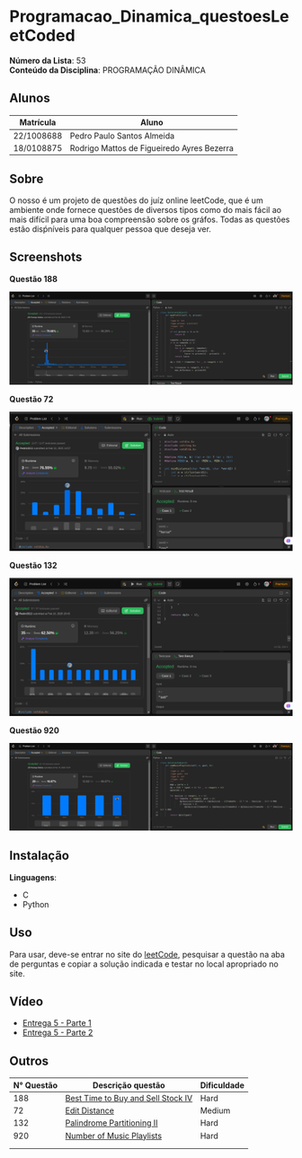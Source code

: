 # Programacao_Dinamica_questoesLeetCoded


**Número da Lista**: 53<br>
**Conteúdo da Disciplina**: PROGRAMAÇÃO DINÂMICA<br>

## Alunos
|Matrícula | Aluno |
| -- | -- |
| 22/1008688  |  Pedro Paulo Santos Almeida |
| 18/0108875  |  Rodrigo Mattos de Figueiredo Ayres Bezerra |

## Sobre 
O nosso é um projeto de questões do juíz online leetCode, que é um ambiente onde fornece questões de diversos tipos como do mais fácil ao mais difícil para uma boa compreensão sobre os gráfos. Todas as questões estão disṕníveis para qualquer pessoa que deseja ver. 

## Screenshots

**Questão 188**

![188](Questao-188/assents/188.png)

**Questão 72**

![72](Questao-72/assents/questao_79.png)

**Questão 132**

![132](Questao-132/assents/132.png)

**Questão 920**

![920](Questao-920/assents/920.png)


## Instalação 
**Linguagens**: 
- C<br>
- Python<br>


## Uso 
Para usar, deve-se entrar no site do [leetCode](https://leetcode.com/), pesquisar a questão na aba de perguntas e copiar a solução indicada e testar no local apropriado no site.

## Vídeo 

- [Entrega 5 - Parte 1]()
- [Entrega 5 - Parte 2]()

## Outros 
| N° Questão | Descrição questão | Dificuldade |
| --- | ------- | ---------- |
| 188 | [Best Time to Buy and Sell Stock IV](https://leetcode.com/problems/best-time-to-buy-and-sell-stock-iv/description/) | Hard |
| 72 | [Edit Distance](https://leetcode.com/problems/edit-distance/description/) | Medium |
| 132 | [Palindrome Partitioning II](https://leetcode.com/problems/palindrome-partitioning-ii/description/) | Hard |
| 920 | [Number of Music Playlists](https://leetcode.com/problems/number-of-music-playlists/description/) | Hard |
| |  |  |
|  | |  |
